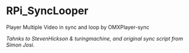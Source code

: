 # RPi_SyncLooper
Player Multiple Video in sync and loop by OMXPlayer-sync 




*Tahnks to StevenHickson & turingmachine, and original sync script from Simon Josi.*
